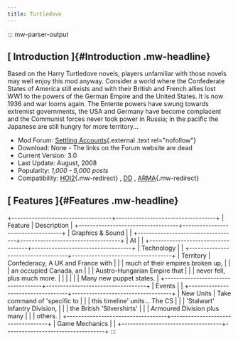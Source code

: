 ```yaml
---
title: Turtledove
---
```


::: mw-parser-output

## [ Introduction ]{#Introduction .mw-headline}

Based on the Harry Turtledove novels, players unfamiliar with those
novels may well enjoy this mod anyway. Consider a world where the
Confederate States of America still exists and with their British and
French allies lost WW1 to the powers of the German Empire and the United
States. It is now 1936 and war looms again. The Entente powers have
swung towards extremist governments, the USA and Germany have become
complacent and the Communist forces never took power in Russia; in the
pacific the Japanese are still hungry for more territory\...

- Mod Forum: [Settling
  Accounts](http://forum.paradoxplaza.com/forum/showthread.php?t=213106){.external
  .text rel="nofollow"}
- Download: None - The links on the Forum website are dead
- Current Version: 3.0
- Last Update: August, 2008
- Popularity: _1,000 - 5,000 posts_
- Compatibility: [HOI2](/wiki/HOI2 "HOI2"){.mw-redirect} ,
  [DD](/wiki/DD "DD") , [ARMA](/wiki/ARMA "ARMA"){.mw-redirect}

## [ Features ]{#Features .mw-headline}

+-----------------------------------+-----------------------------------+
| Feature | Description |
+-----------------------------------+-----------------------------------+
| Graphics & Sound | |
+-----------------------------------+-----------------------------------+
| AI | |
+-----------------------------------+-----------------------------------+
| Technology | |
+-----------------------------------+-----------------------------------+
| Territory | Confederacy, A UK and France with |
| | much of their empires broken up, |
| | an occupied Canada, an |
| | Austro-Hungarian Empire that |
| | never fell, plus much more. |
| | |
| | Many new puppet states. |
+-----------------------------------+-----------------------------------+
| Events | |
+-----------------------------------+-----------------------------------+
| New Units | Take command of \'specific to |
| | this timeline\' units\... The CS |
| | \'Stalwart\' Infantry Division, |
| | the British \'Silvershirts\' |
| | Armoured Division plus many |
| | others. |
+-----------------------------------+-----------------------------------+
| Game Mechanics | |
+-----------------------------------+-----------------------------------+
:::
